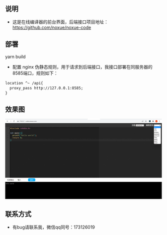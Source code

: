 
## 说明

* 这是在线编译器的前台界面，后端接口项目地址：<https://github.com/noxue/noxue-code>


## 部署

yarn build  

* 配置 nginx 伪静态规则，用于请求到后端接口，我接口部署在同服务器的8585端口，规则如下：

```nginx
location ^~ /api{
  proxy_pass http://127.0.0.1:8585;
}
```

## 效果图

![](./preview.png)


## 联系方式

* 有bug请联系我，微信qq同号：173126019
